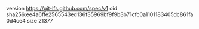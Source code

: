 version https://git-lfs.github.com/spec/v1
oid sha256:ee4a6ffe2565543ed136f35969bf9f9b3b71cfc0a1101183405dc861fa0d4ce4
size 21377
